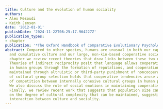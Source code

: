 ```yaml
---
title: Culture and the evolution of human sociality
authors:
- Alex Mesoudi
- Keith Jensen
date: '2012-01-01'
publishDate: '2024-11-22T08:25:17.964227Z'
publication_types:
- chapter
publication: '*The Oxford Handbook of Comparative Evolutionary Psychology*'
abstract: Compared to other species, humans are unusual in both our capacity for extensive
  and cumulative culture and our large, non-kin-based cooperative societies. In this
  chapter we review recent theories that draw links between these two unusual traits.
  Theories of indirect reciprocity posit that language allows cooperation to be maintained
  in human groups through the formation of reputations, and cooperation can also be
  maintained through altruistic or third-party punishment of noncooperators. The theory
  of cultural group selection holds that cooperative tendencies arose as a result
  of competition between internally cohesive cultural groups in human prehistory.
  We also discuss the role of social emotions in maintaining cooperative societies.
  Finally, we review recent work that suggests that population size can set limits
  on the degree of cultural complexity that can be maintained, suggesting a two-way
  interaction between culture and sociality.
---
```

